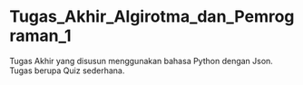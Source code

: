 # Tugas_Akhir_Algirotma_dan_Pemrograman_1
Tugas Akhir yang disusun menggunakan bahasa Python dengan Json. Tugas berupa Quiz sederhana.

